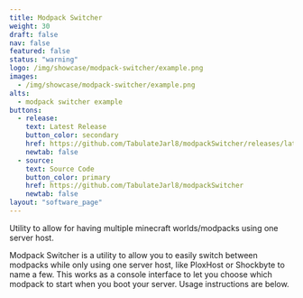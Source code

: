 ```yaml
---
title: Modpack Switcher
weight: 30
draft: false
nav: false
featured: false
status: "warning"
logo: /img/showcase/modpack-switcher/example.png
images:
  - /img/showcase/modpack-switcher/example.png
alts:
  - modpack switcher example
buttons:
  - release:
    text: Latest Release
    button_color: secondary
    href: https://github.com/TabulateJarl8/modpackSwitcher/releases/latest
    newtab: false
  - source:
    text: Source Code
    button_color: primary
    href: https://github.com/TabulateJarl8/modpackSwitcher
    newtab: false
layout: "software_page"
---
```

Utility to allow for having multiple minecraft worlds/modpacks using one server host.

Modpack Switcher is a utility to allow you to easily switch between modpacks while only using one server host, like PloxHost or Shockbyte to name a few. This works as a console interface to let you choose which modpack to start when you boot your server. Usage instructions are below.